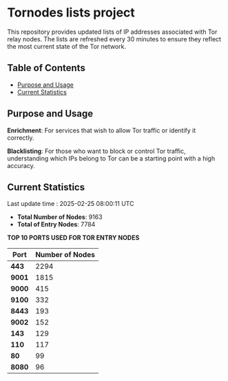 # Tornodes lists project

This repository provides updated lists of IP addresses associated with Tor relay nodes. The lists are refreshed every 30 minutes to ensure they reflect the most current state of the Tor network.

## Table of Contents

- [Purpose and Usage](#purpose-and-usage)
- [Current Statistics](#current-statistics)


## Purpose and Usage

**Enrichment**: For services that wish to allow Tor traffic or identify it correctly.

**Blacklisting**: For those who want to block or control Tor traffic, understanding which IPs belong to Tor can be a starting point with a high accuracy.

## Current Statistics

Last update time : 2025-02-25 08:00:11 UTC

- **Total Number of Nodes**: 9163
- **Total of Entry Nodes**: 7784

**TOP 10 PORTS USED FOR TOR ENTRY NODES**

| **Port** | **Number of Nodes** |
|------|-----------------|
| **443**   | 2294  |
| **9001**   | 1815  |
| **9000**   | 415  |
| **9100**   | 332  |
| **8443**   | 193  |
| **9002**   | 152  |
| **143**   | 129  |
| **110**   | 117  |
| **80**   | 99  |
| **8080**   | 96  |

